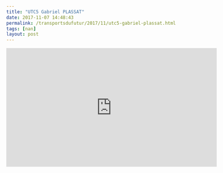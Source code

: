 ```yaml
---
title: "UTC5 Gabriel PLASSAT"
date: 2017-11-07 14:48:43
permalink: /transportsdufutur/2017/11/utc5-gabriel-plassat.html
tags: [nan]
layout: post
---
```


<iframe width="560" height="315" src="https://www.youtube.com/embed/MJqp7lFQqgQ" frameborder="0" allowfullscreen></iframe>

